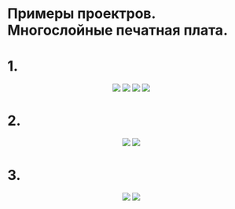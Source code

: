 #  Примеры проектров. Многослойные печатная плата.

# 1. 
<p align="center">
  <img src="https://github.com/camr0d/Example/blob/main/Image/ВКР%20-%20вид%20сверху.png">
  <img src="https://github.com/camr0d/Example/blob/main/Image/ВКР%20-%20вид%20в%20изометрии.png">
  <img src="https://github.com/camr0d/Example/blob/main/Image/Верхняя%20сторона%20платы.jpg">
  <img src="https://github.com/camr0d/Example/blob/main/Image/Нижний%20слой.jpg">
</p>

# 2.
<p align="center">
  <img src="https://github.com/camr0d/Example/blob/main/Image/Smartova%20-%20вид%20сверху.png">
  <img src="https://github.com/camr0d/Example/blob/main/Image/Smartova%20-%20изометрия.png">
</p>

# 3. 
<p align="center">
  <img src="https://github.com/camr0d/Example/blob/main/Image/Предусилитель%20-%20Вид%20сверху.png">
  <img src="https://github.com/camr0d/Example/blob/main/Image/Предусилитель%20-%20изометрия.png">
</p>

